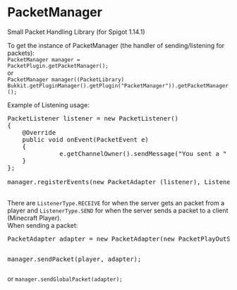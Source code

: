 # PacketManager
Small Packet Handling Library (for Spigot 1.14.1)

To get the instance of PacketManager (the handler of sending/listening for packets):
<br/>
<code>PacketManager manager = PacketPlugin.getPacketManager();</code>
<br/>
or
<br/>
<code>PacketManager manager((PacketLibrary) Bukkit.getPluginManager().getPlugin("PacketManager")).getPacketManager();</code>

Example of Listening usage:<br/>
<pre>PacketListener listener = new PacketListener()
{
	@Override
	public void onEvent(PacketEvent e)
	{	
              e.getChannelOwner().sendMessage("You sent a " + e.getPacketInstance().getClass().getName() + ".");
	}
};

manager.registerEvents(new PacketAdapter (listener), ListenerType.RECEIVE);
</pre>
<br/>
There are <code>ListenerType.RECEIVE</code> for when the server gets an packet from a player and <code>ListenerType.SEND</code> for when the server sends a packet to a client (Minecraft Player).
<br/>
When sending a packet:
<pre>
PacketAdapter adapter = new PacketAdapter(new PacketPlayOutSpawnEntityLiving(...));

manager.sendPacket(player, adapter);
</pre>
or
<code>manager.sendGlobalPacket(adapter);</code>
